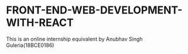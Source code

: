 # FRONT-END-WEB-DEVELOPMENT-WITH-REACT
This is an online internship equivalent by Anubhav Singh Guleria(18BCE0186)
